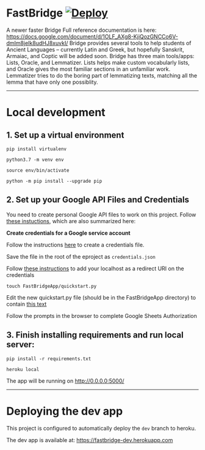 # FastBridge [![Deploy](https://www.herokucdn.com/deploy/button.svg)](https://heroku.com/deploy?template=https://github.com/HCDigitalScholarship/FastBridge/tree/dev)

A newer faster Bridge
Full reference documentation is here: https://docs.google.com/document/d/1OLF_AXg8-KjiQozGNCCo6V-dmIm8jeIk8udHJ8xuvkI/
Bridge provides several tools to help students of Ancient Languages – currently Latin and Greek, but hopefully Sanskrit, Armaiac, and Coptic will be added soon.
Bridge has three main tools/apps: Lists, Oracle, and Lemmatizer. Lists helps make custom vocabularly lists, and Oracle gives the most familiar sections in an unfamiliar work.
Lemmatizer tries to do the boring part of lemmatizing texts, matching all the lemma that have only one possiblity.

---

# Local development

## 1. Set up a virtual environment

`pip install virtualenv`

`python3.7 -m venv env`

`source env/bin/activate`

`python -m pip install --upgrade pip`

## 2. Set up your Google API Files and Credentials
You need to create personal Google API files to work on this project. Follow [these instuctions](https://developers.google.com/sheets/api/quickstart/python), which are also summarized here:

**Create credentials for a Google service account**

Follow the instructions [here](https://developers.google.com/workspace/guides/create-credentials#oauth-client-id) to create a credentials file.

Save the file in the root of the eproject as `credentials.json`

Follow [these instructions](https://stackoverflow.com/a/39065422) to add your localhost as a redirect URI on the credentials

`touch FastBridgeApp/quickstart.py`

Edit the new quickstart.py file (should be in the FastBridgeApp directory) to contain [this text](https://github.com/googleworkspace/python-samples/blob/master/sheets/quickstart/quickstart.py)

Follow the prompts in the browser to complete Google Sheets Authorization

## 3. Finish installing requirements and run local server:

`pip install -r requirements.txt`

`heroku local`

The app will be running on http://0.0.0.0:5000/

---

# Deploying the dev app

This project is configured to automatically deploy the `dev` branch to heroku.

The dev app is available at: https://fastbridge-dev.herokuapp.com
